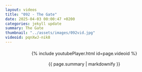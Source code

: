 ```yaml
---
layout: videos
title: "092 - The Gate"
date: 2025-04-03 00:00:47 +0200
categories: jekyll update
summary: The Gate
thumbnail: "../assets/images/092vid.jpg"
videoid: pqnXwJ-nik8
---
```


<div style="text-align: center; margin-top: 20px;">
  {% include youtubePlayer.html id=page.videoid %}
  <p style="margin-top: 15px; font-size: 1.2em; color: #333;">
    <p>{{ page.summary | markdownify }}</p>
  </p>
</div>
